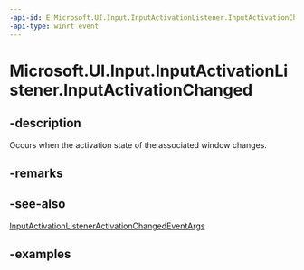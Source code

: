 ```yaml
---
-api-id: E:Microsoft.UI.Input.InputActivationListener.InputActivationChanged
-api-type: winrt event
---
```


# Microsoft.UI.Input.InputActivationListener.InputActivationChanged

<!--
public event Windows.Foundation.TypedEventHandler<Microsoft.UI.Input.InputActivationListener,Microsoft.UI.Input.InputActivationListenerActivationChangedEventArgs> InputActivationChanged;
-->

## -description

Occurs when the activation state of the associated window changes.

## -remarks

## -see-also

[InputActivationListenerActivationChangedEventArgs](inputactivationlisteneractivationchangedeventargs.md)

## -examples
